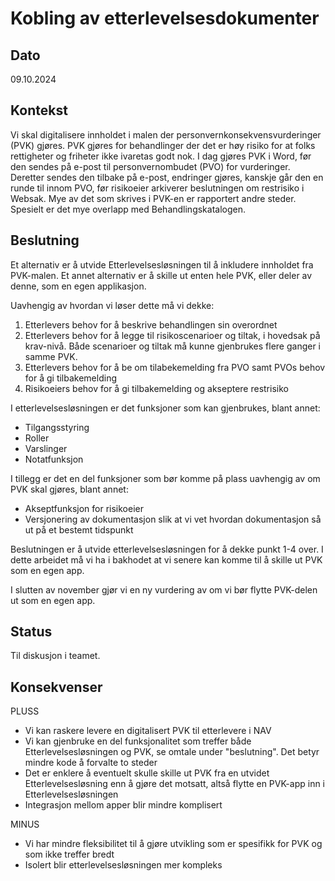 # Kobling av etterlevelsesdokumenter

## Dato

09.10.2024

## Kontekst
Vi skal digitalisere innholdet i malen der personvernkonsekvensvurderinger (PVK) gjøres.
PVK gjøres for behandlinger der det er høy risiko for at folks rettigheter og friheter ikke ivaretas godt nok.
I dag gjøres PVK i Word, før den sendes på e-post til personvernombudet (PVO) for vurderinger.
Deretter sendes den tilbake på e-post, endringer gjøres, kanskje går den en runde til innom PVO, før risikoeier arkiverer beslutningen om restrisiko i Websak.
Mye av det som skrives i PVK-en er rapportert andre steder.
Spesielt er det mye overlapp med Behandlingskatalogen.


## Beslutning
Et alternativ er å utvide Etterlevelsesløsningen til å inkludere innholdet fra PVK-malen.
Et annet alternativ er å skille ut enten hele PVK, eller deler av denne, som en egen applikasjon. 

Uavhengig av hvordan vi løser dette må vi dekke: 
1. Etterlevers behov for å beskrive behandlingen sin overordnet
2. Etterlevers behov for å legge til risikoscenarioer og tiltak, i hovedsak  på krav-nivå. Både scenarioer og tiltak må kunne gjenbrukes flere ganger i samme PVK.
3. Etterlevers behov for å be om tilabekemelding fra PVO samt PVOs behov for å gi tilbakemelding
4. Risikoeiers behov for å gi tilbakemelding og akseptere restrisiko

I etterlevelsesløsningen er det funksjoner som kan gjenbrukes, blant annet:
- Tilgangsstyring
- Roller
- Varslinger
- Notatfunksjon

I tillegg er det en del funksjoner som bør komme på plass uavhengig av om PVK skal gjøres, blant annet:
- Akseptfunksjon for risikoeier
- Versjonering av dokumentasjon slik at vi vet hvordan dokumentasjon så ut på et bestemt tidspunkt

Beslutningen er å utvide etterlevelsesløsningen for å dekke punkt 1-4 over.
I dette arbeidet må vi ha i bakhodet at vi senere kan komme til å skille ut PVK som en egen app. 

I slutten av november gjør vi en ny vurdering av om vi bør flytte PVK-delen ut som en egen app.

## Status
Til diskusjon i teamet.

## Konsekvenser
PLUSS
+ Vi kan raskere levere en digitalisert PVK til etterlevere i NAV
+ Vi kan gjenbruke en del funksjonalitet som treffer både Etterlevelsesløsningen og PVK, se omtale under "beslutning". Det betyr mindre kode å forvalte to steder
+ Det er enklere å eventuelt skulle skille ut PVK fra en utvidet Etterlevelsesløsning enn å gjøre det motsatt, altså flytte en PVK-app inn i Etterlevelsesløsningen
+ Integrasjon mellom apper blir mindre komplisert

MINUS
- Vi har mindre fleksibilitet til å gjøre utvikling som er spesifikk for PVK og som ikke treffer bredt
- Isolert blir etterlevelsesløsningen mer kompleks